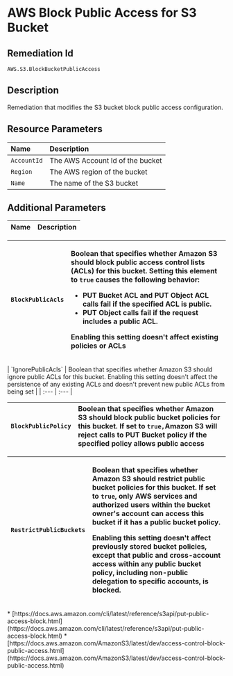 # AWS Block Public Access for S3 Bucket

## Remediation Id

`AWS.S3.BlockBucketPublicAccess`

## Description

Remediation that modifies the S3 bucket block public access configuration.

## Resource Parameters

| Name | Description |
| :--- | :--- |
| `AccountId` | The AWS Account Id of the bucket |
| `Region` | The AWS region of the bucket |
| `Name` | The name of the S3 bucket |

## Additional Parameters

| Name | Description |
| :--- | :--- |


<table>
  <thead>
    <tr>
      <th style="text-align:left"><code>BlockPublicAcls</code>
      </th>
      <th style="text-align:left">
        <p>Boolean that specifies whether Amazon S3 should block public access control
          lists (ACLs) for this bucket. Setting this element to <code>true</code> causes
          the following behavior:</p>
        <ul>
          <li>PUT Bucket ACL and PUT Object ACL calls fail if the specified ACL is public.</li>
          <li>PUT Object calls fail if the request includes a public ACL.</li>
        </ul>
        <p>Enabling this setting doesn&apos;t affect existing policies or ACLs</p>
      </th>
    </tr>
  </thead>
  <tbody></tbody>
</table>| `IgnorePublicAcls` | Boolean that specifies whether Amazon S3 should ignore public ACLs for this bucket. Enabling this setting doesn't affect the persistence of any existing ACLs and doesn't prevent new public ACLs from being set |
| :--- | :--- |


| `BlockPublicPolicy` | Boolean that specifies whether Amazon S3 should block public bucket policies for this bucket. If set to `true,`Amazon S3 will reject calls to PUT Bucket policy if the specified policy allows public access |
| :--- | :--- |


<table>
  <thead>
    <tr>
      <th style="text-align:left"><code>RestrictPublicBuckets</code>
      </th>
      <th style="text-align:left">
        <p>Boolean that specifies whether Amazon S3 should restrict public bucket
          policies for this bucket. If set to <code>true</code>, only AWS services
          and authorized users within the bucket owner&apos;s account can access
          this bucket if it has a public bucket policy.</p>
        <p>Enabling this setting doesn&apos;t affect previously stored bucket policies,
          except that public and cross-account access within any public bucket policy,
          including non-public delegation to specific accounts, is blocked.</p>
      </th>
    </tr>
  </thead>
  <tbody></tbody>
</table>* [https://docs.aws.amazon.com/cli/latest/reference/s3api/put-public-access-block.html](https://docs.aws.amazon.com/cli/latest/reference/s3api/put-public-access-block.html)
* [https://docs.aws.amazon.com/AmazonS3/latest/dev/access-control-block-public-access.html](https://docs.aws.amazon.com/AmazonS3/latest/dev/access-control-block-public-access.html)


